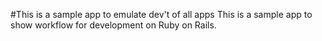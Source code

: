 #This is a sample app to emulate dev't of all apps
This is a sample app to show workflow for development on Ruby on Rails.
